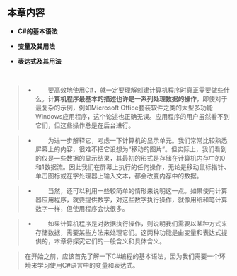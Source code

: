## **本章内容**


* **C#的基本语法**

* **变量及其用法**

* **表达式及其用法**


&emsp;

> * &emsp;&emsp;要高效地使用C#，就一定要理解创建计算机程序时真正需要做些什么。**计算机程序最基本的描述也许是一系列处理数据的操作**，即使对于最复杂的示例，例如Microsoft Office套装软件之类的大型多功能Windows应用程序，这个论述也正确无误。应用程序的用户虽然看不到它们，但这些操作总是在后台进行。

> * &emsp;&emsp;为进一步解释它，考虑一下计算机的显示单元。我们常常比较熟悉屏幕上的内容，很难不把它设想为“移动的图片”。但实际上，我们看到的仅是一些数据的显示结果，其最初的形式是存储在计算机内存中的0和1数据流。因此我们在屏幕上执行的任何操作，无论是移动鼠标指针、单击图标或在字处理器上输入文本，都会改变内存中的数据。

> * &emsp;&emsp;当然，还可以利用一些较简单的情形来说明这一点。如果使用计算器应用程序，就要提供数字，对这些数字执行操作，就像用纸和笔计算数字一样，但使用程序会快很多。

> * &emsp;&emsp;如果计算机程序是对数据执行操作，则说明我们需要以某种方式来存储数据，需要某些方法来处理它们。这两种功能是由变量和表达式提供的，本章将探究它们的一般含义和具体含义。

>在开始之前，应该首先了解一下C#编程的基本语法，因为我们需要一个环境来学习使用C#语言中的变量和表达式。


